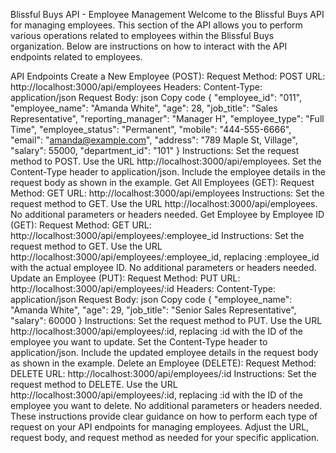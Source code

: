 Blissful Buys API - Employee Management
Welcome to the Blissful Buys API for managing employees. This section of the API allows you to perform various operations related to employees within the Blissful Buys organization. Below are instructions on how to interact with the API endpoints related to employees.

API Endpoints
Create a New Employee (POST):
Request Method: POST
URL: http://localhost:3000/api/employees
Headers:
Content-Type: application/json
Request Body:
json
Copy code
{
    "employee_id": "011",
    "employee_name": "Amanda White",
    "age": 28,
    "job_title": "Sales Representative",
    "reporting_manager": "Manager H",
    "employee_type": "Full Time",
    "employee_status": "Permanent",
    "mobile": "444-555-6666",
    "email": "amanda@example.com",
    "address": "789 Maple St, Village",
    "salary": 55000,
    "department_id": "101"
}
Instructions:
Set the request method to POST.
Use the URL http://localhost:3000/api/employees.
Set the Content-Type header to application/json.
Include the employee details in the request body as shown in the example.
Get All Employees (GET):
Request Method: GET
URL: http://localhost:3000/api/employees
Instructions:
Set the request method to GET.
Use the URL http://localhost:3000/api/employees.
No additional parameters or headers needed.
Get Employee by Employee ID (GET):
Request Method: GET
URL: http://localhost:3000/api/employees/:employee_id
Instructions:
Set the request method to GET.
Use the URL http://localhost:3000/api/employees/:employee_id, replacing :employee_id with the actual employee ID.
No additional parameters or headers needed.
Update an Employee (PUT):
Request Method: PUT
URL: http://localhost:3000/api/employees/:id
Headers:
Content-Type: application/json
Request Body:
json
Copy code
{
    "employee_name": "Amanda White",
    "age": 29,
    "job_title": "Senior Sales Representative",
    "salary": 60000
}
Instructions:
Set the request method to PUT.
Use the URL http://localhost:3000/api/employees/:id, replacing :id with the ID of the employee you want to update.
Set the Content-Type header to application/json.
Include the updated employee details in the request body as shown in the example.
Delete an Employee (DELETE):
Request Method: DELETE
URL: http://localhost:3000/api/employees/:id
Instructions:
Set the request method to DELETE.
Use the URL http://localhost:3000/api/employees/:id, replacing :id with the ID of the employee you want to delete.
No additional parameters or headers needed.
These instructions provide clear guidance on how to perform each type of request on your API endpoints for managing employees. Adjust the URL, request body, and request method as needed for your specific application.






